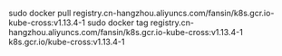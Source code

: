 sudo docker pull registry.cn-hangzhou.aliyuncs.com/fansin/k8s.gcr.io-kube-cross:v1.13.4-1
sudo docker tag registry.cn-hangzhou.aliyuncs.com/fansin/k8s.gcr.io-kube-cross:v1.13.4-1 k8s.gcr.io/kube-cross:v1.13.4-1
